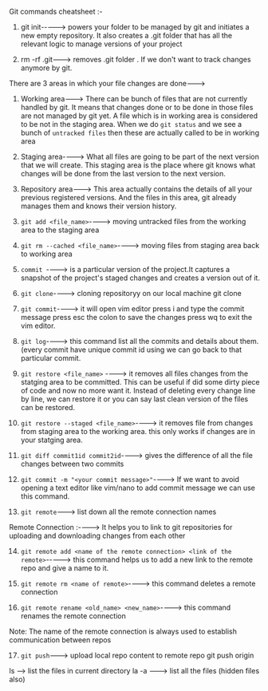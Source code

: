 
Git commands cheatsheet :-

1. git init-----> powers your folder to be managed by git and initiates a new empty repository. 
               It also creates a .git folder that has all the relevant logic to manage versions of your project

2. rm -rf .git---> removes .git folder . If we don't want to track changes anymore by git.

There are 3 areas in which your file changes are done--->

1) Working area---> There can be bunch of files that are not currently handled by git.
                    It means that changes done or to be done in those files are not managed by git yet.
                    A file which is in working area is considered to be not in the staging area.
                    When we do `git status` and we see a bunch of `untracked files` then these are actually 
                    called to be in working area

2) Staging area----> What all files are going to be part of the next version that we will create.
                     This staging area is the place where git knows what changes will be done from the last version
                      to the next version.

3) Repository area---> This area actually contains the details of all your previous registered versions.
                       And the files in this area, git already manages them and knows their version history.



 3. `git add <file_name>`----> moving untracked files from the working area to the staging area

 4. `git rm --cached <file_name>`----> moving files from staging area back to working area

 5. `commit `----> is a particular version of the project.It captures a snapshot of the project's staged changes and creates a version out of it.

6. `git clone`----> cloning repositoryy on our local machine
               git clone <some link>

7. `git commit`----> it will open vim editor
                  press i and type the commit message 
                  press esc the colon to save the changes 
                  press wq to exit the vim editor.

8. `git log`----> this command list all the commits and details about them.(every commit have unique commit id using we can go back to that
               particular commit.

9. `git restore <file_name>` ----> it removes all files changes from the statging area to be committed.
                                This can be useful if did some dirty piece of code and now no more want it.
                                Instead of deleting every change line by line, we can restore it or you can say last clean version of 
                                the files can be restored.

10. `git restore --staged <file_name>`----> it removes file from changes from staging area to the working area.
                                      this only works if changes are in your statging area.

11. `git diff commit1id commit2id`----> gives the difference of all the file changes between two commits

12. `git commit -m "<your commit message>"`----> If we want to avoid opening a text editor like vim/nano to add commit message we can use this command.

13. `git remote`---> list down all the remote connection names

Remote Connection :----> It helps you to link to git repositories for uploading and downloading changes from each other

14. `git remote add <name of the remote connection> <link of the remote>`-----> this command helps us to add a new link to the remote repo and give a name to it.

15. `git remote rm <name of remote>`----> this command deletes a remote connection

16. `git remote rename <old_name> <new_name>`----> this command renames the remote connection

Note: The name of the remote connection is always used to establish communication between repos

17. `git push`---> upload local repo content to remote repo
            git push origin 
            

ls --> list the files in current directory
la -a ---> list all the files (hidden files also)



            


